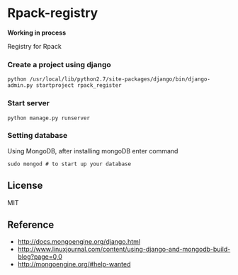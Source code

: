 # Rpack-registry

**Working in process**

Registry for Rpack


### Create a project using django

```
python /usr/local/lib/python2.7/site-packages/django/bin/django-admin.py startproject rpack_register
```

### Start server

```
python manage.py runserver
```

### Setting database

Using MongoDB, after installing mongoDB enter command 

```
sudo mongod # to start up your database
```

## License

MIT


## Reference

- http://docs.mongoengine.org/django.html
- http://www.linuxjournal.com/content/using-django-and-mongodb-build-blog?page=0,0
- http://mongoengine.org/#help-wanted
